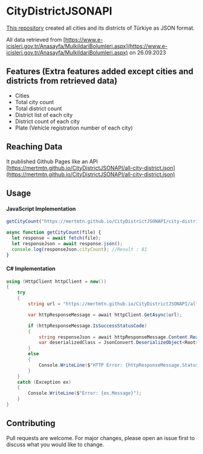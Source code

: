 # CityDistrictJSONAPI

[This repository](https://github.com/mertmtn/CityDistrictJSONAPI) created all cities and its districts of Türkiye as JSON format. 

All data retrieved from [https://www.e-icisleri.gov.tr/Anasayfa/MulkiIdariBolumleri.aspx](https://www.e-icisleri.gov.tr/Anasayfa/MulkiIdariBolumleri.aspx) on 26.09.2023

## Features (Extra features added except cities and districts from retrieved data)
* Cities
* Total city count
* Total district count
* District list of each city
* District count of each city
* Plate (Vehicle registration number of each city)


## Reaching Data

It published Github Pages like an API
[https://mertmtn.github.io/CityDistrictJSONAPI/all-city-district.json](https://mertmtn.github.io/CityDistrictJSONAPI/all-city-district.json)

## Usage

#### JavaScript Implementation
```javascript
getCityCount("https://mertmtn.github.io/CityDistrictJSONAPI/city-district.json");

async function getCityCount(file) {
  let response = await fetch(file);
  let responseJson = await response.json();  
  console.log(responseJson.cityCount); //Result : 81
}
```

#### C# Implementation
```csharp
using (HttpClient httpClient = new())
{
    try
    {
        string url = "https://mertmtn.github.io/CityDistrictJSONAPI/all-city-district.json";

        var httpResponseMessage = await httpClient.GetAsync(url);

        if (httpResponseMessage.IsSuccessStatusCode)
        { 
            string responseJson = await httpResponseMessage.Content.ReadAsStringAsync();
            var deserializedClass = JsonConvert.DeserializeObject<Root>(responseJson);
        }
        else
        {
            Console.WriteLine($"HTTP Error: {httpResponseMessage.StatusCode}");
        }
    }
    catch (Exception ex)
    {
        Console.WriteLine($"Error: {ex.Message}");
    }
}
```

## Contributing

Pull requests are welcome. For major changes, please open an issue first
to discuss what you would like to change.
